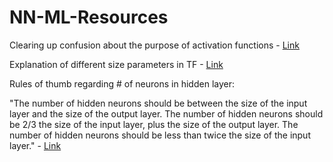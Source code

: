 # NN-ML-Resources

Clearing up confusion about the purpose of activation functions - [Link](https://medium.com/the-theory-of-everything/understanding-activation-functions-in-neural-networks-9491262884e0)

Explanation of different size parameters in TF - [Link](https://stackoverflow.com/questions/44747343/keras-input-explanation-input-shape-units-batch-size-dim-etc)

Rules of thumb regarding # of neurons in hidden layer:

"The number of hidden neurons should be between the size of the input layer and the size of the output layer.
The number of hidden neurons should be 2/3 the size of the input layer, plus the size of the output layer.
The number of hidden neurons should be less than twice the size of the input layer." - [Link](https://stats.stackexchange.com/questions/181/how-to-choose-the-number-of-hidden-layers-and-nodes-in-a-feedforward-neural-netw)

